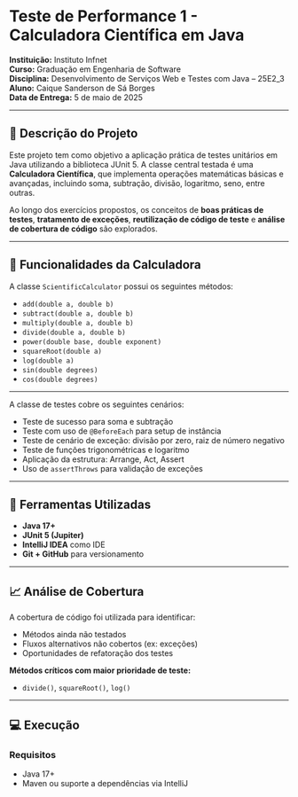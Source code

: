 # Teste de Performance 1 - Calculadora Científica em Java

**Instituição:** Instituto Infnet  
**Curso:** Graduação em Engenharia de Software  
**Disciplina:** Desenvolvimento de Serviços Web e Testes com Java – 25E2_3  
**Aluno:** Caique Sanderson de Sá Borges  
**Data de Entrega:** 5 de maio de 2025

---

## 📌 Descrição do Projeto

Este projeto tem como objetivo a aplicação prática de testes unitários em Java utilizando a biblioteca JUnit 5. A classe central testada é uma **Calculadora Científica**, que implementa operações matemáticas básicas e avançadas, incluindo soma, subtração, divisão, logaritmo, seno, entre outras.

Ao longo dos exercícios propostos, os conceitos de **boas práticas de testes**, **tratamento de exceções**, **reutilização de código de teste** e **análise de cobertura de código** são explorados.

---

## 🧪 Funcionalidades da Calculadora

A classe `ScientificCalculator` possui os seguintes métodos:

- `add(double a, double b)`
- `subtract(double a, double b)`
- `multiply(double a, double b)`
- `divide(double a, double b)`
- `power(double base, double exponent)`
- `squareRoot(double a)`
- `log(double a)`
- `sin(double degrees)`
- `cos(double degrees)`

---


A classe de testes cobre os seguintes cenários:

- Teste de sucesso para soma e subtração
- Teste com uso de `@BeforeEach` para setup de instância
- Teste de cenário de exceção: divisão por zero, raiz de número negativo
- Teste de funções trigonométricas e logaritmo
- Aplicação da estrutura: Arrange, Act, Assert
- Uso de `assertThrows` para validação de exceções

---

## 🧩 Ferramentas Utilizadas

- **Java 17+**
- **JUnit 5 (Jupiter)**
- **IntelliJ IDEA** como IDE
- **Git + GitHub** para versionamento

---

## 📈 Análise de Cobertura

A cobertura de código foi utilizada para identificar:

- Métodos ainda não testados
- Fluxos alternativos não cobertos (ex: exceções)
- Oportunidades de refatoração dos testes

**Métodos críticos com maior prioridade de teste:**
- `divide()`, `squareRoot()`, `log()`

---

## 💻 Execução

### Requisitos

- Java 17+
- Maven ou suporte a dependências via IntelliJ